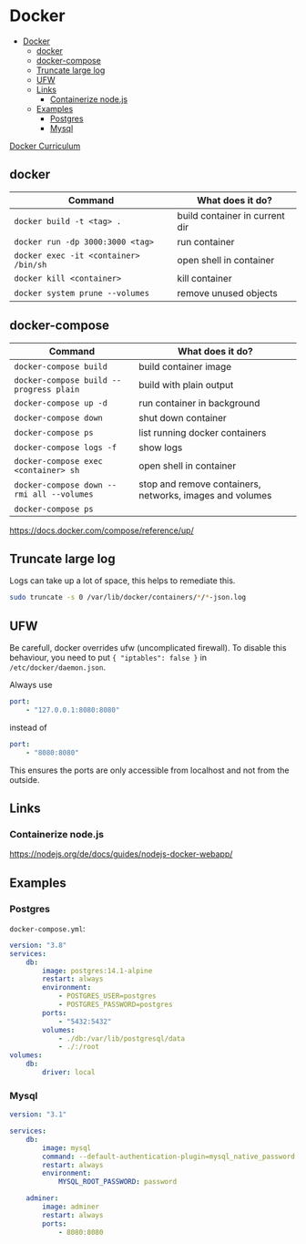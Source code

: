 # Docker

- [Docker](#docker)
  - [docker](#docker-1)
  - [docker-compose](#docker-compose)
  - [Truncate large log](#truncate-large-log)
  - [UFW](#ufw)
  - [Links](#links)
    - [Containerize node.js](#containerize-nodejs)
  - [Examples](#examples)
    - [Postgres](#postgres)
    - [Mysql](#mysql)

[Docker Curriculum](https://docker-curriculum.com/)

## docker

| Command                               | What does it do?               |
| ------------------------------------- | ------------------------------ |
| `docker build -t <tag> .`             | build container in current dir |
| `docker run -dp 3000:3000 <tag>`      | run container                  |
| `docker exec -it <container> /bin/sh` | open shell in container        |
| `docker kill <container>`             | kill container                 |
| `docker system prune --volumes`       | remove unused objects          |

## docker-compose

| Command                                   | What does it do?                                         |
| ----------------------------------------- | -------------------------------------------------------- |
| `docker-compose build`                    | build container image                                    |
| `docker-compose build --progress plain`   | build with plain output                                  |
| `docker-compose up -d`                    | run container in background                              |
| `docker-compose down`                     | shut down container                                      |
| `docker-compose ps`                       | list running docker containers                           |
| `docker-compose logs -f`                  | show logs                                                |
| `docker-compose exec <container> sh`      | open shell in container                                  |
| `docker-compose down --rmi all --volumes` | stop and remove containers, networks, images and volumes |
| `docker-compose ps`                       |                                                          |

https://docs.docker.com/compose/reference/up/

## Truncate large log

Logs can take up a lot of space, this helps to remediate this.

```bash
sudo truncate -s 0 /var/lib/docker/containers/*/*-json.log
```

## UFW

Be carefull, docker overrides ufw (uncomplicated firewall). To disable this behaviour, you need to put
`{ "iptables": false }` in `/etc/docker/daemon.json`.

Always use

```yml
port:
    - "127.0.0.1:8080:8080"
```

instead of

```yml
port:
    - "8080:8080"
```

This ensures the ports are only accessible from localhost and not from the outside.

## Links

### Containerize node.js

https://nodejs.org/de/docs/guides/nodejs-docker-webapp/

## Examples

### Postgres

`docker-compose.yml`:

```yml
version: "3.8"
services:
    db:
        image: postgres:14.1-alpine
        restart: always
        environment:
            - POSTGRES_USER=postgres
            - POSTGRES_PASSWORD=postgres
        ports:
            - "5432:5432"
        volumes:
            - ./db:/var/lib/postgresql/data
            - ./:/root
volumes:
    db:
        driver: local
```

### Mysql

```yml
version: "3.1"

services:
    db:
        image: mysql
        command: --default-authentication-plugin=mysql_native_password
        restart: always
        environment:
            MYSQL_ROOT_PASSWORD: password

    adminer:
        image: adminer
        restart: always
        ports:
            - 8080:8080
```
